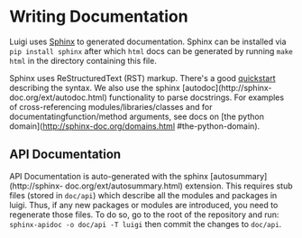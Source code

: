 Writing Documentation
=====================

Luigi uses [Sphinx](http://sphinx-doc.org/) to generated documentation. Sphinx
can be installed via `pip install sphinx` after which `html` docs can be
generated by running `make html` in the directory containing this file.

Sphinx uses ReStructuredText (RST) markup. There's a good
[quickstart](http://docutils.sourceforge.net/docs/user/rst/quickstart.html)
describing the syntax. We also use the sphinx [autodoc](http://sphinx-
doc.org/ext/autodoc.html) functionality to parse docstrings. For examples of
cross-referencing modules/libraries/classes and for documentatingfunction/method
arguments, see docs on [the python domain](http://sphinx-doc.org/domains.html
#the-python-domain).

API Documentation
-----------------

API Documentation is auto-generated with the sphinx [autosummary](http://sphinx-
doc.org/ext/autosummary.html) extension. This requires stub files (stored in
`doc/api`) which describe all the modules and packages in luigi. Thus, if any
new packages or modules are introduced, you need to regenerate those files. To
do so, go to the root of the repository and run: `sphinx-apidoc -o doc/api -T
luigi` then commit the changes to `doc/api`.
